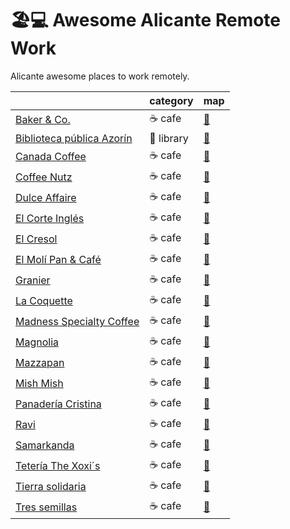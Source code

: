 # 🏖️💻 Awesome Alicante Remote Work
Alicante awesome places to work remotely.

|                                                        | category | map                                  |
|--------------------------------------------------------|----------|--------------------------------------|
| [Baker & Co.](http://bakerandco.es/) | ☕ cafe  | [📍](https://goo.gl/maps/yj3MgAhu3B22) |
| [Biblioteca pública Azorín](https://www.facebook.com/pg/Biblioteca-P%C3%BAblica-Azor%C3%ADn-de-Alicante-1529755180673749/about/) | 📙 library  | [📍](https://goo.gl/maps/1edtak6146S2) |
| [Canada Coffee](http://www.canadacoffee.es) | ☕ cafe  | [📍](https://goo.gl/maps/rfchRY7NQvy) |
| [Coffee Nutz](https://www.facebook.com/CoffeeNutz) | ☕ cafe  | [📍](https://goo.gl/maps/1pzTdwL8WTs) |
| [Dulce Affaire](https://www.facebook.com/dulceaffaire/) | ☕ cafe  | [📍](https://goo.gl/maps/u7cCgr3UN9C2) |
| [El Corte Inglés](https://www.elcorteingles.es/centroscomerciales/es/eci/servicios/cafeteria?shopping_center_id=centro-comercial-avenida-maisonnave) | ☕ cafe  | [📍](https://goo.gl/maps/UYBMnoA2fus) |
| [El Cresol](https://www.facebook.com/pg/elcresolcafecultural/about/) | ☕ cafe  | [📍](https://goo.gl/maps/MVmMzJ9eVrG2) |
| [El Molí Pan & Café](http://elmolipanycafe.com/el-moli-devesa-2/) | ☕ cafe  | [📍](https://www.google.com/maps/place/El+Moli+Pan+Y+Caf%C3%A9+-+Devesa/@38.359502,-0.484436,16z/data=!4m13!1m7!3m6!1s0xd623700c2797311:0x363bcc6aebe17fc1!2sCarrer+Devesa,+8,+03010+Alacant!3b1!8m2!3d38.359502!4d-0.4844363!3m4!1s0xd623700c2797311:0xcbf9c00232c4f4ca!8m2!3d38.359502!4d-0.4844363?hl=es-ES) |
| [Granier](https://pansgranier.com/) | ☕ cafe  | [📍](https://goo.gl/maps/WFvWnFcX2xo) |
| [La Coquette](https://www.facebook.com/cafelacoquette/) | ☕ cafe  | [📍](https://goo.gl/maps/LNAQUtaGwo62) |
| [Madness Specialty Coffee](https://madnesscoffee.com/) | ☕ cafe  | [📍](https://goo.gl/maps/TZ5CwuLmxCt) |
| [Magnolia](http://magnoliacafe.es/) | ☕ cafe  | [📍](https://goo.gl/maps/JpMDiS3CW4y) |
| [Mazzapan](http://www.mazzapan.es/) | ☕ cafe  | [📍](https://goo.gl/maps/xgjqAVRuy9n) |
| [Mish Mish](http://mishmish.es/en/home/) | ☕ cafe  | [📍](https://goo.gl/maps/911krPU3EtN2) |
| [Panadería Cristina](https://www.facebook.com/pages/category/Bakery/Panaderia-Cafeteria-Cristina-Quintana-522360304535387/) | ☕ cafe  | [📍](https://goo.gl/maps/fo8q8mgZwqv) |
| [Ravi](https://www.facebook.com/pg/RAVI-CAF%C3%89-Alicante-productos-Km-0-490327844473975/about/) | ☕ cafe  | [📍](https://goo.gl/maps/zVLczLcneBR2) |
| [Samarkanda](https://www.facebook.com/SamarkandaCafe/) | ☕ cafe  | [📍](https://goo.gl/maps/mFChN9cnZt12) |
| [Tetería The Xoxi´s](https://www.facebook.com/pages/category/Tea-Room/Teteria-The-xoxis-537005796340556/) | ☕ cafe  | [📍](https://goo.gl/maps/v2kDvVwJ28t) |
| [Tierra solidaria](https://www.facebook.com/tierrasolidaria/) | ☕ cafe  | [📍](https://goo.gl/maps/5Ew1h1Wjpwj) |
| [Tres semillas](http://tressemillas.com/cafeteria/) | ☕ cafe  | [📍](https://goo.gl/maps/NxoRrgNHHp22) |



